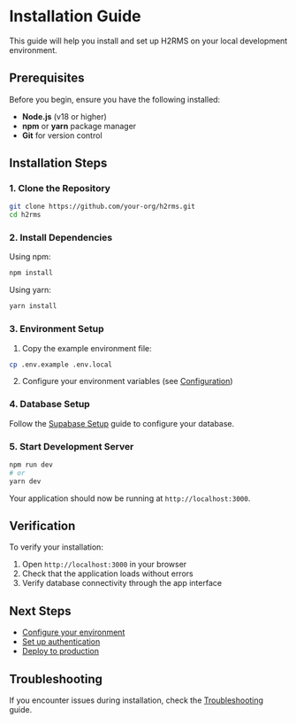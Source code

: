 # Installation Guide

This guide will help you install and set up H2RMS on your local development environment.

## Prerequisites

Before you begin, ensure you have the following installed:

- **Node.js** (v18 or higher)
- **npm** or **yarn** package manager
- **Git** for version control

## Installation Steps

### 1. Clone the Repository

```bash
git clone https://github.com/your-org/h2rms.git
cd h2rms
```

### 2. Install Dependencies

Using npm:
```bash
npm install
```

Using yarn:
```bash
yarn install
```

### 3. Environment Setup

1. Copy the example environment file:
```bash
cp .env.example .env.local
```

2. Configure your environment variables (see [Configuration](configuration.md))

### 4. Database Setup

Follow the [Supabase Setup](api/supabase-setup.md) guide to configure your database.

### 5. Start Development Server

```bash
npm run dev
# or
yarn dev
```

Your application should now be running at `http://localhost:3000`.

## Verification

To verify your installation:

1. Open `http://localhost:3000` in your browser
2. Check that the application loads without errors
3. Verify database connectivity through the app interface

## Next Steps

- [Configure your environment](configuration.md)
- [Set up authentication](api/authentication.md)
- [Deploy to production](deployment/vercel-deployment.md)

## Troubleshooting

If you encounter issues during installation, check the [Troubleshooting](troubleshooting.md) guide.